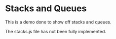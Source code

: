 # Stacks and Queues

This is a demo done to show off stacks and queues.

The stacks.js file has not been fully implemented.